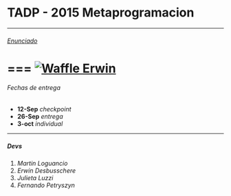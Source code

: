# TADP - 2015 Metaprogramacion
***
###### [Enunciado](https://docs.google.com/document/d/1eF2wDjBPDy2XH4Wc4V6PzIfVyj2Vz2DCRO99lt-q-GY/edit)
===
[![Waffle Erwin](https://badge.waffle.io/TAdP-Grupo3/Tp1-Metaprogramacion.png?label=ready&title=Ready)](https://waffle.io/TAdP-Grupo3/Tp1-Metaprogramacion)
===

###### Fechas de entrega
* **12-Sep** *checkpoint*
* **26-Sep** *entrega*
* **3-oct** *individual*

***

##### Devs
1. *Martin Loguancio*
2. *Erwin Desbusschere*
3. *Julieta Luzzi*
4. *Fernando Petryszyn*
